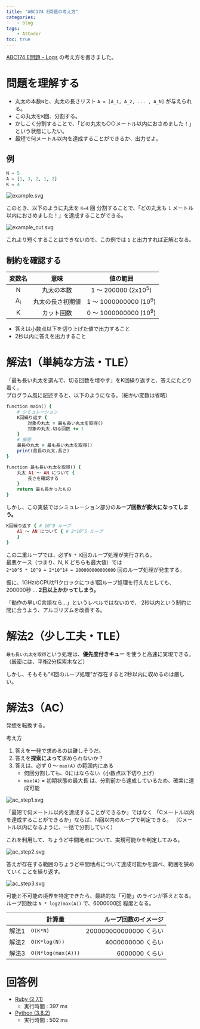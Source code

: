 ```yaml
---
title: "ABC174 E問題の考え方"
categories:
    - blog
tags:
    - AtCoder
toc: true
---
```


[ABC174 E問題 - Logs](https://atcoder.jp/contests/abc174/tasks/abc174_e) の考え方を書きました。

# 問題を理解する

* 丸太の本数`N`と、丸太の長さリスト `A = [A_1, A_2, ... , A_N]` が与えられる。
* この丸太を`K`回、分割する。
* かしこく分割することで、「どの丸太も○○メートル以内におさめました！」という状態にしたい。
* 最短で何メートル以内を達成することができるか、出力せよ。

## 例

```python
N = 5
A = [1, 3, 2, 1, 2]
K = 4
```

![example.svg](/assets/2022/2022-05-13-abc174-e/example.svg)

このとき、以下のように丸太を `K=4` 回 分割することで、「どの丸太も `1` メートル以内におさめました！」を達成することができる。

![example_cut.svg](/assets/2022/2022-05-13-abc174-e/example_cut.svg)

これより短くすることはできないので、この例では
`1`
と出力すれば正解となる。

## 制約を確認する

|変数名|意味|値の範囲|
|:-:|:-:|:-:|
|N|丸太の本数|1 〜 200000 (2x10<sup>5</sup>)|
|A<sub>i</sub>|丸太の長さ初期値|1 〜 1000000000 (10<sup>9</sup>)|
|K|カット回数|0 〜 1000000000 (10<sup>9</sup>)|

* 答えは小数点以下を切り上げた値で出力すること
* 2秒以内に答えを出力すること

# 解法1（単純な方法・TLE）

「最も長い丸太を選んで、切る回数を増やす」をK回繰り返すと、答えにたどり着く。  
プログラム風に記述すると、以下のようになる。（細かい変数は省略）

```ruby
function main() {
    # シミュレーション
    K回繰り返す {
        対象の丸太 = 最も長い丸太を取得()
        対象の丸太.切る回数 += 1
    }
    # 解答
    最長の丸太 = 最も長い丸太を取得()
    print(最長の丸太.長さ)
}

function 最も長い丸太を取得() {
    丸太 A1 〜 AN について {
        長さを確認する
    }
    return 最も長かったもの
}
```

しかし、この実装ではシミュレーション部分の**ループ回数が膨大になってしまう。**

```ruby
K回繰り返す { # 10^9 ループ
    A1 〜 AN について { # 2*10^5 ループ
    }
}
```

この二重ループでは、必ず`N * K`回のループ処理が実行される。  
最悪ケース（つまり、N, K どちらも最大値）では  
`2*10^5 * 10^9 = 2*10^14 = 200000000000000` 回のループ処理が発生する。

仮に、1GHzのCPUが1クロックにつき1回ループ処理を行えたとしても、
200000秒 ... **2日以上かかってしまう。**

「動作の早いC言語なら...」というレベルではないので、
2秒以内という制約に間に合うよう、アルゴリズムを改善する。

# 解法2（少し工夫・TLE）

`最も長い丸太を取得`という処理は、**優先度付きキュー** を使うと高速に実現できる。（厳密には、平衡2分探索木など）

しかし、そもそも"K回のループ処理"が存在すると2秒以内に収めるのは厳しい。

# 解法3（AC）

発想を転換する。

考え方

1. 答えを一発で求めるのは難しそうだ。
1. 答えを**探索によって**求められないか？
1. 答えは、必ず 0 〜 `max(A)` の範囲内にある
    * 何回分割しても、0にはならない（小数点以下切り上げ）
    * `max(A)` = 初期状態の最大長 は、分割前から達成しているため、確実に達成可能

![ac_step1.svg](/assets/2022/2022-05-13-abc174-e/ac_step1.svg)

「最短で何メートル以内を達成することができるか」ではなく
「Cメートル以内を達成することができるか」ならば、N回以内のループで判定できる。
（Cメートル以内になるように、一括で分割していく）

これを利用して、ちょうど中間地点について、実現可能かを判定してみる。

![ac_step2.svg](/assets/2022/2022-05-13-abc174-e/ac_step2.svg)

答えが存在する範囲のちょうど中間地点について達成可能かを調べ、範囲を狭めていくことを繰り返す。

![ac_step3.svg](/assets/2022/2022-05-13-abc174-e/ac_step3.svg)

可能と不可能の境界を特定できたら、最終的な「可能」のラインが答えとなる。  
ループ回数は `N * log2(max(A))` で、6000000回 程度となる。

||計算量|ループ回数のイメージ|
|-|-|-:|
|解法1|`O(K*N)`|200000000000000 くらい|
|解法2|`O(K*log(N))`|4000000000 くらい|
|解法3|`O(N*log(max(A)))`|6000000 くらい|

# 回答例

* [Ruby (2.7.1)](https://atcoder.jp/contests/abc174/submissions/31415064)
    * 実行時間 : 397 ms
* [Python (3.8.2)](https://atcoder.jp/contests/abc174/submissions/31414398)
    * 実行時間 : 502 ms
